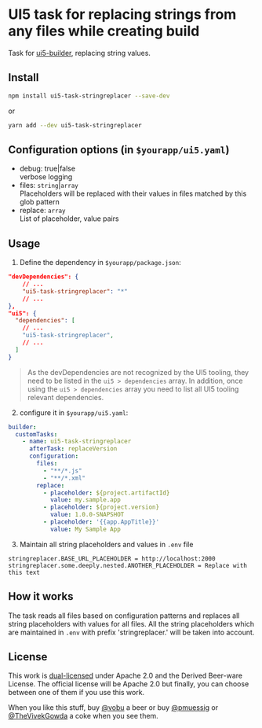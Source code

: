 # UI5 task for replacing strings from any files while creating build

Task for [ui5-builder](https://github.com/SAP/ui5-builder), replacing string values.

## Install

```bash
npm install ui5-task-stringreplacer --save-dev
```

or

```bash
yarn add --dev ui5-task-stringreplacer
```

## Configuration options (in `$yourapp/ui5.yaml`)

- debug: true|false  
  verbose logging
- files: `string`|`array`  
  Placeholders will be replaced with their values in files matched by this glob pattern
- replace: `array`  
  List of placeholder, value pairs

## Usage

1. Define the dependency in `$yourapp/package.json`:

```json
"devDependencies": {
    // ...
    "ui5-task-stringreplacer": "*"
    // ...
},
"ui5": {
  "dependencies": [
    // ...
    "ui5-task-stringreplacer",
    // ...
  ]
}
```

> As the devDependencies are not recognized by the UI5 tooling, they need to be listed in the `ui5 > dependencies` array. In addition, once using the `ui5 > dependencies` array you need to list all UI5 tooling relevant dependencies.

2. configure it in `$yourapp/ui5.yaml`:

```yaml
builder:
  customTasks:
    - name: ui5-task-stringreplacer
      afterTask: replaceVersion
      configuration:
        files:
          - "**/*.js"
          - "**/*.xml"
        replace:
          - placeholder: ${project.artifactId}
            value: my.sample.app
          - placeholder: ${project.version}
            value: 1.0.0-SNAPSHOT
          - placeholder: '{{app.AppTitle}}'
            value: My Sample App
```

3. Maintain all string placeholders and values in `.env` file

```env
stringreplacer.BASE_URL_PLACEHOLDER = http://localhost:2000
stringreplacer.some.deeply.nested.ANOTHER_PLACEHOLDER = Replace with this text
```

## How it works

The task reads all files based on configuration patterns and replaces all string placeholders with values for all files. All the string placeholders which are maintained in `.env` with prefix 'stringreplacer.' will be taken into account.

## License

This work is [dual-licensed](../../LICENSE) under Apache 2.0 and the Derived Beer-ware License. The official license will be Apache 2.0 but finally, you can choose between one of them if you use this work.

When you like this stuff, buy [@vobu](https://twitter.com/vobu) a beer or buy [@pmuessig](https://twitter.com/pmuessig) or [@TheVivekGowda](https://twitter.com/TheVivekGowda) a coke when you see them.
